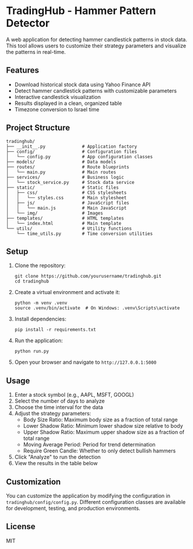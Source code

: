 # TradingHub - Hammer Pattern Detector

A web application for detecting hammer candlestick patterns in stock data. This tool allows users to customize their strategy parameters and visualize the patterns in real-time.

## Features

- Download historical stock data using Yahoo Finance API
- Detect hammer candlestick patterns with customizable parameters
- Interactive candlestick visualization
- Results displayed in a clean, organized table
- Timezone conversion to Israel time

## Project Structure

```
tradinghub/
├── __init__.py              # Application factory
├── config/                  # Configuration files
│   └── config.py            # App configuration classes
├── models/                  # Data models
├── routes/                  # Route blueprints
│   └── main.py              # Main routes
├── services/                # Business logic
│   └── stock_service.py     # Stock data service
├── static/                  # Static files
│   ├── css/                 # CSS stylesheets
│   │   └── styles.css       # Main stylesheet
│   ├── js/                  # JavaScript files
│   │   └── main.js          # Main JavaScript
│   └── img/                 # Images
├── templates/               # HTML templates
│   └── index.html           # Main template
└── utils/                   # Utility functions
    └── time_utils.py        # Time conversion utilities
```

## Setup

1. Clone the repository:
   ```
   git clone https://github.com/yourusername/tradinghub.git
   cd tradinghub
   ```

2. Create a virtual environment and activate it:
   ```
   python -m venv .venv
   source .venv/bin/activate  # On Windows: .venv\Scripts\activate
   ```

3. Install dependencies:
   ```
   pip install -r requirements.txt
   ```

4. Run the application:
   ```
   python run.py
   ```

5. Open your browser and navigate to `http://127.0.0.1:5000`

## Usage

1. Enter a stock symbol (e.g., AAPL, MSFT, GOOGL)
2. Select the number of days to analyze
3. Choose the time interval for the data
4. Adjust the strategy parameters:
   - Body Size Ratio: Maximum body size as a fraction of total range
   - Lower Shadow Ratio: Minimum lower shadow size relative to body
   - Upper Shadow Ratio: Maximum upper shadow size as a fraction of total range
   - Moving Average Period: Period for trend determination
   - Require Green Candle: Whether to only detect bullish hammers
5. Click "Analyze" to run the detection
6. View the results in the table below

## Customization

You can customize the application by modifying the configuration in `tradinghub/config/config.py`. Different configuration classes are available for development, testing, and production environments.

## License

MIT
